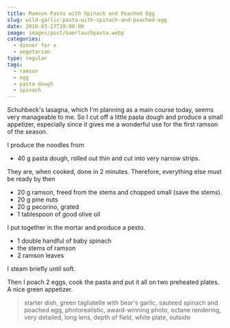 ```yaml
---
title: Ramson Pasta with Spinach and Poached Egg
slug: wild-garlic-pasta-with-spinach-and-poached-egg
date: 2010-03-27T19:00:00
image: images/post/baerlauchpasta.webp
categories: 
  - dinner for x
  - vegetarian
type: regular
tags: 
  - ramson
  - egg
  - pasta dough
  - spinach
---
```


Schuhbeck's lasagna, which I'm planning as a main course today, seems very manageable to me. So I cut off a little pasta dough and produce a small appetizer, especially since it gives me a wonderful use for the first ramson of the season.

I produce the noodles from

* 40 g pasta dough, rolled out thin and cut into very narrow strips.

They are, when cooked, done in 2 minutes. Therefore, everything else must be ready by then

* 20 g ramson, freed from the stems and chopped small (save the stems). 
* 20 g pine nuts 
* 20 g pecorino, grated 
* 1 tablespoon of good olive oil

I put together in the mortar and produce a pesto.

* 1 double handful of baby spinach 
* the stems of ramson 
* 2 ramson leaves

I steam briefly until soft.

Then I poach 2 eggs, cook the pasta and put it all on two preheated plates. A nice green appetizer.

> starter dish, green tagliatelle with bear's garlic, sauteed spinach and poached egg, photorealistic, award-winning photo, octane rendering, very detailed, long lens, depth of field, white plate, outside